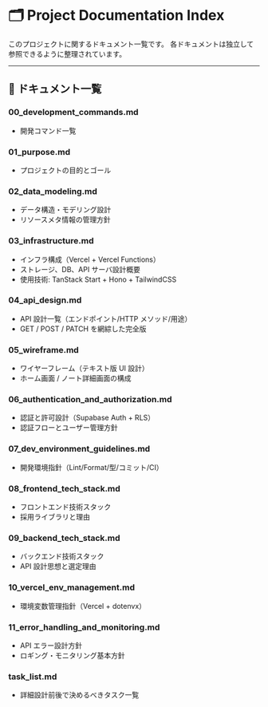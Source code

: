 # 🗂️ Project Documentation Index

このプロジェクトに関するドキュメント一覧です。
各ドキュメントは独立して参照できるように整理されています。

---

## 📄 ドキュメント一覧

### 00_development_commands.md

- 開発コマンド一覧

### 01_purpose.md

- プロジェクトの目的とゴール

### 02_data_modeling.md

- データ構造・モデリング設計
- リソースメタ情報の管理方針

### 03_infrastructure.md

- インフラ構成（Vercel + Vercel Functions）
- ストレージ、DB、API サーバ設計概要
- 使用技術: TanStack Start + Hono + TailwindCSS

### 04_api_design.md

- API 設計一覧（エンドポイント/HTTP メソッド/用途）
- GET / POST / PATCH を網綜した完全版

### 05_wireframe.md

- ワイヤーフレーム（テキスト版 UI 設計）
- ホーム画面 / ノート詳細画面の構成

### 06_authentication_and_authorization.md

- 認証と許可設計（Supabase Auth + RLS）
- 認証フローとユーザー管理方針

### 07_dev_environment_guidelines.md

- 開発環境指針（Lint/Format/型/コミット/CI）

### 08_frontend_tech_stack.md

- フロントエンド技術スタック
- 採用ライブラリと理由

### 09_backend_tech_stack.md

- バックエンド技術スタック
- API 設計思想と選定理由

### 10_vercel_env_management.md

- 環境変数管理指針（Vercel + dotenvx）

### 11_error_handling_and_monitoring.md

- API エラー設計方針
- ロギング・モニタリング基本方針

### task_list.md

- 詳細設計前後で決めるべきタスク一覧
